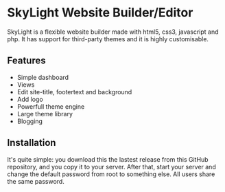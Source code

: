 # SkyLight Website Builder/Editor
SkyLight is a flexible website builder made with html5, css3, javascript and php. It has support for third-party themes and it is highly customisable.

## Features
- Simple dashboard
- Views
- Edit site-title, footertext and background
- Add logo
- Powerfull theme engine
- Large theme library
- Blogging

## Installation
It's quite simple: you download this the lastest release from this GitHub repository, and you copy it to your server. After that, start your server and change the default password from root to something else. All users share the same password.
